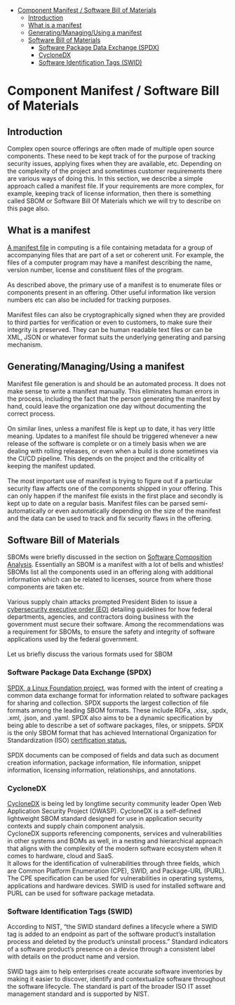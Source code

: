 - [Component Manifest / Software Bill of Materials](#component-manifest-software-bill-of-materials)
  - [Introduction](#introduction)
  - [What is a manifest](#what-is-a-manifest)
  - [Generating/Managing/Using a manifest](#generatingmanagingusing-a-manifest)
  - [Software Bill of Materials](#software-bill-of-materials)
    - [Software Package Data Exchange (SPDX)](#software-package-data-exchange-spdx)
    - [CycloneDX](#cyclonedx)
    - [Software Identification Tags (SWID)](#software-identification-tags-swid)

# Component Manifest / Software Bill of Materials

## Introduction
Complex open source offerings are often made of multiple open source components. These need to be kept track of for the purpose of tracking security issues, applying fixes when they are available, etc. Depending on the complexity of the project and sometimes customer requirements there are various ways of doing this. In this section, we describe a simple approach called a manifest file. If your requirements are more complex, for example, keeping track of license information, then there is something called SBOM or Software Bill Of Materials which we will try to describe on this page also.

## What is a manifest
[A manifest file](https://en.wikipedia.org/wiki/Manifest_file) in computing is a file containing metadata for a group of accompanying files that are part of a set or coherent unit. For example, the files of a computer program may have a manifest describing the name, version number, license and constituent files of the program.\
\
As described above, the primary use of a manifest is to enumerate files or components present in an offering. Other useful information like version numbers etc can also be included for tracking purposes.\
\
Manifest files can also be cryptographically signed when they are provided to third parties for verification or even to customers, to make sure their integrity is preserved. They can be human readable text files or can be XML, JSON or whatever format suits the underlying generating and parsing mechanism.

## Generating/Managing/Using a manifest
Manifest file generation is and should be an automated process. It does not make sense to write a manifest manually. This eliminates human errors in the process, including the fact that the person generating the manifest by hand, could leave the organization one day without documenting the correct process.\
\
On similar lines, unless a manifest file is kept up to date, it has very little meaning. Updates to a manifest file should be triggered whenever a new release of the software is complete or on a timely basis when we are dealing with rolling releases, or even when a build is done sometimes via the CI/CD pipeline. This depends on the project and the criticality of keeping the manifest updated.\
\
The most important use of manifest is trying to figure out if a particular security flaw affects one of the components shipped in your offering. This can only happen if the manifest file exists in the first place and secondly is kept up to date on a regular basis. Manifest files can be parsed semi-automatically or even automatically depending on the size of the manifest and the data can be used to track and fix security flaws in the offering.

## Software Bill of Materials
SBOMs were briefly discussed in the section on [Software Composition Analysis](../code-scanning/sca.md#SBOM). Essentially an SBOM is a manifest with a lot of bells and whistles! SBOMs list all the components used in an offering along with additional information which can be related to licenses, source from where those components are taken etc.\
\
Various supply chain attacks prompted President Biden to issue a [cybersecurity executive order (EO)](https://www.whitehouse.gov/briefing-room/presidential-actions/2021/05/12/executive-order-on-improving-the-nations-cybersecurity/)  detailing guidelines for how federal departments, agencies, and contractors doing business with the government must secure their software. Among the recommendations was a requirement for SBOMs, to ensure the safety and integrity of software applications used by the federal government.\
\
Let us briefly discuss the various formats used for SBOM

### Software Package Data Exchange (SPDX)
[SPDX, a Linux Foundation project,](https://spdx.dev/) was formed with the intent of creating a common data exchange format for information related to software packages for sharing and collection. SPDX supports the largest collection of file formats among the leading SBOM formats. These include RDFa, .xlsx, .spdx, .xml, .json, and .yaml. SPDX also aims to be a dynamic specification by being able to describe a set of software packages, files, or snippets. SPDX is the only SBOM format that has achieved International Organization for Standardization (ISO) [certification status.](https://spdx.github.io/spdx-spec/)\
\
SPDX documents can be composed of fields and data such as document creation information, package information, file information, snippet information, licensing information, relationships, and annotations.

### CycloneDX
[CycloneDX](https://cyclonedx.org/) is being led by longtime security community leader Open Web Application Security Project (OWASP). CycloneDX is a self-defined lightweight SBOM standard designed for use in application security contexts and supply chain component analysis.
\
CycloneDX supports referencing components, services and vulnerabilities in other systems and BOMs as well, in a nesting and hierarchical approach that aligns with the complexity of the modern software ecosystem when it comes to hardware, cloud and SaaS. 
\
 It allows for the identification of vulnerabilities through three fields, which are Common Platform Enumeration (CPE), SWID, and Package-URL (PURL). The CPE specification can be used for vulnerabilities in operating systems, applications and hardware devices. SWID is used for installed software and PURL can be used for software package metadata.

### Software Identification Tags (SWID)
According to NIST, “the SWID standard defines a lifecycle where a SWID tag is added to an endpoint as part of the software product’s installation process and deleted by the product’s uninstall process.” Standard indicators of a software product’s presence on a device through a consistent label with details on the product name and version.\
\
SWID tags aim to help enterprises create accurate software inventories by making it easier to discover, identify and contextualize software throughout the software lifecycle. The standard is part of the broader ISO IT asset management standard and is supported by NIST.

